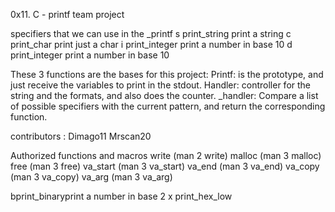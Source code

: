 0x11. C - printf team project


specifiers that we can use in the _printf
s      print_string             print a string
c      print_char               print just a char
i       print_integer          print a number in base 10
d      print_integer          print a number in base 10

These 3 functions are the bases for this project:
Printf: is the prototype, and just receive the variables to print in the stdout.
Handler: controller for the string and the formats, and also does the counter.
_handler: Compare a list of possible specifiers with the current pattern, and return the corresponding function.

contributors :
Dimago11
Mrscan20

Authorized functions and macros
write (man 2 write)
malloc (man 3 malloc)
free (man 3 free)
va_start (man 3 va_start)
va_end (man 3 va_end)
va_copy (man 3 va_copy)
va_arg (man 3 va_arg)

bprint_binaryprint a number in base 2
x    print_hex_low

